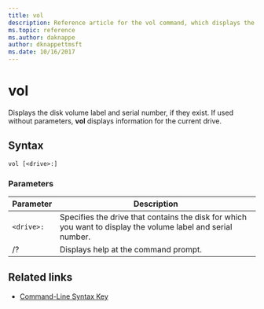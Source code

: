 ```yaml
---
title: vol
description: Reference article for the vol command, which displays the disk volume label and serial number, if they exist.
ms.topic: reference
ms.author: daknappe
author: dknappettmsft
ms.date: 10/16/2017
---
```


# vol

Displays the disk volume label and serial number, if they exist.  If used without parameters, **vol** displays information for the current drive.

## Syntax

```
vol [<drive>:]
```

### Parameters

| Parameter | Description |
|--|--|
| `<drive>:` | Specifies the drive that contains the disk for which you want to display the volume label and serial number. |
| /? | Displays help at the command prompt. |

## Related links

- [Command-Line Syntax Key](command-line-syntax-key.md)
